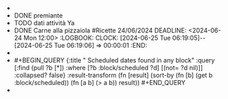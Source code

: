 -
- DONE premiante
- TODO dati attività Ya
- DONE Carne alla pizzaiola #Ricette 24/06/2024
  DEADLINE: <2024-06-24 Mon 12:00>
  :LOGBOOK:
  CLOCK: [2024-06-25 Tue 06:19:05]--[2024-06-25 Tue 06:19:06] =>  00:00:01
  :END:
-
- #+BEGIN_QUERY
  {:title " Scheduled dates found in any block"
  :query [:find (pull ?b [*])
  :where
  [?b :block/scheduled ?d]
  [(not= ?d nil)]]
  :collapsed? false}
  :result-transform (fn [result]
                       (sort-by (fn [b]
                                  (get b :block/scheduled))
                                  (fn [a b] (> a b))
                                  result))
  #+END_QUERY
-
